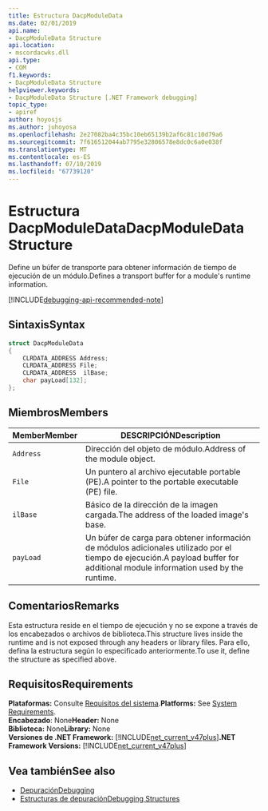 ```yaml
---
title: Estructura DacpModuleData
ms.date: 02/01/2019
api.name:
- DacpModuleData Structure
api.location:
- mscordacwks.dll
api.type:
- COM
f1.keywords:
- DacpModuleData Structure
helpviewer.keywords:
- DacpModuleData Structure [.NET Framework debugging]
topic_type:
- apiref
author: hoyosjs
ms.author: juhoyosa
ms.openlocfilehash: 2e27082ba4c35bc10eb65139b2af6c81c10d79a6
ms.sourcegitcommit: 7f616512044ab7795e32806578e8dc0c6a0e038f
ms.translationtype: MT
ms.contentlocale: es-ES
ms.lasthandoff: 07/10/2019
ms.locfileid: "67739120"
---
```

# <a name="dacpmoduledata-structure"></a><span data-ttu-id="b3a14-102">Estructura DacpModuleData</span><span class="sxs-lookup"><span data-stu-id="b3a14-102">DacpModuleData Structure</span></span>

<span data-ttu-id="b3a14-103">Define un búfer de transporte para obtener información de tiempo de ejecución de un módulo.</span><span class="sxs-lookup"><span data-stu-id="b3a14-103">Defines a transport buffer for a module's runtime information.</span></span>

[!INCLUDE[debugging-api-recommended-note](../../../../includes/debugging-api-recommended-note.md)]

## <a name="syntax"></a><span data-ttu-id="b3a14-104">Sintaxis</span><span class="sxs-lookup"><span data-stu-id="b3a14-104">Syntax</span></span>

```cpp
struct DacpModuleData
{
    CLRDATA_ADDRESS Address;
    CLRDATA_ADDRESS File; 
    CLRDATA_ADDRESS  ilBase;
    char payLoad[132];
};
```

## <a name="members"></a><span data-ttu-id="b3a14-105">Miembros</span><span class="sxs-lookup"><span data-stu-id="b3a14-105">Members</span></span>

| <span data-ttu-id="b3a14-106">Member</span><span class="sxs-lookup"><span data-stu-id="b3a14-106">Member</span></span>    | <span data-ttu-id="b3a14-107">DESCRIPCIÓN</span><span class="sxs-lookup"><span data-stu-id="b3a14-107">Description</span></span>                                                             |
| --------- | ----------------------------------------------------------------------- |
| `Address` | <span data-ttu-id="b3a14-108">Dirección del objeto de módulo.</span><span class="sxs-lookup"><span data-stu-id="b3a14-108">Address of the module object.</span></span>                                           |
| `File`    | <span data-ttu-id="b3a14-109">Un puntero al archivo ejecutable portable (PE).</span><span class="sxs-lookup"><span data-stu-id="b3a14-109">A pointer to the portable executable (PE) file.</span></span>                       |
| `ilBase`  | <span data-ttu-id="b3a14-110">Básico de la dirección de la imagen cargada.</span><span class="sxs-lookup"><span data-stu-id="b3a14-110">The address of the loaded image's base.</span></span>                                 |
| `payLoad` | <span data-ttu-id="b3a14-111">Un búfer de carga para obtener información de módulos adicionales utilizado por el tiempo de ejecución.</span><span class="sxs-lookup"><span data-stu-id="b3a14-111">A payload buffer for additional module information used by the runtime.</span></span> |

## <a name="remarks"></a><span data-ttu-id="b3a14-112">Comentarios</span><span class="sxs-lookup"><span data-stu-id="b3a14-112">Remarks</span></span>

<span data-ttu-id="b3a14-113">Esta estructura reside en el tiempo de ejecución y no se expone a través de los encabezados o archivos de biblioteca.</span><span class="sxs-lookup"><span data-stu-id="b3a14-113">This structure lives inside the runtime and is not exposed through any headers or library files.</span></span> <span data-ttu-id="b3a14-114">Para ello, defina la estructura según lo especificado anteriormente.</span><span class="sxs-lookup"><span data-stu-id="b3a14-114">To use it, define the structure as specified above.</span></span>

## <a name="requirements"></a><span data-ttu-id="b3a14-115">Requisitos</span><span class="sxs-lookup"><span data-stu-id="b3a14-115">Requirements</span></span>
<span data-ttu-id="b3a14-116">**Plataformas:** Consulte [Requisitos del sistema](../../../../docs/framework/get-started/system-requirements.md).</span><span class="sxs-lookup"><span data-stu-id="b3a14-116">**Platforms:** See [System Requirements](../../../../docs/framework/get-started/system-requirements.md).</span></span>  
<span data-ttu-id="b3a14-117">**Encabezado**: None</span><span class="sxs-lookup"><span data-stu-id="b3a14-117">**Header:** None</span></span>  
<span data-ttu-id="b3a14-118">**Biblioteca:** None</span><span class="sxs-lookup"><span data-stu-id="b3a14-118">**Library:** None</span></span>  
<span data-ttu-id="b3a14-119">**Versiones de .NET Framework:** [!INCLUDE[net_current_v47plus](../../../../includes/net-current-v47plus.md)]</span><span class="sxs-lookup"><span data-stu-id="b3a14-119">**.NET Framework Versions:** [!INCLUDE[net_current_v47plus](../../../../includes/net-current-v47plus.md)]</span></span>  

## <a name="see-also"></a><span data-ttu-id="b3a14-120">Vea también</span><span class="sxs-lookup"><span data-stu-id="b3a14-120">See also</span></span>

- [<span data-ttu-id="b3a14-121">Depuración</span><span class="sxs-lookup"><span data-stu-id="b3a14-121">Debugging</span></span>](../../../../docs/framework/unmanaged-api/debugging/index.md)
- [<span data-ttu-id="b3a14-122">Estructuras de depuración</span><span class="sxs-lookup"><span data-stu-id="b3a14-122">Debugging Structures</span></span>](../../../../docs/framework/unmanaged-api/debugging/debugging-structures.md)
